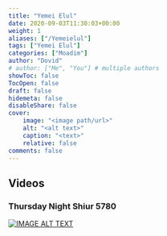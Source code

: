 ```yaml
---
title: "Yemei Elul"
date: 2020-09-03T11:30:03+00:00
weight: 1
aliases: ["/Yemeielul"]
tags: ["Yemei Elul"]
categories: ["Moadim"]
author: "Dovid"
# author: ["Me", "You"] # multiple authors
showToc: false
TocOpen: false
draft: false
hidemeta: false
disableShare: false
cover:
    image: "<image path/url>"
    alt: "<alt text>"
    caption: "<text>"
    relative: false
comments: false
---
```

 ## Videos
 ### Thursday Night Shiur 5780
[![IMAGE ALT TEXT](http://img.youtube.com/vi/C5Th2MMjlm0/0.jpg)](http://www.youtube.com/watch?v=C5Th2MMjlm0 "Video Title")
